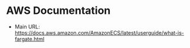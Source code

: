 # AWS Documentation

- Main URL: https://docs.aws.amazon.com/AmazonECS/latest/userguide/what-is-fargate.html







